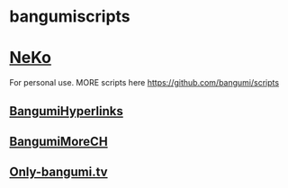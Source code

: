 # bangumiscripts

# [NeKo]([[https://bgm.tv/user/jimlee0824])
For personal use.
MORE scripts here
https://github.com/bangumi/scripts
## [BangumiHyperlinks](.user.js?raw=true)

## [BangumiMoreCH](.user.js?raw=true)

## [Only-bangumi.tv](.user.js?raw=true)
